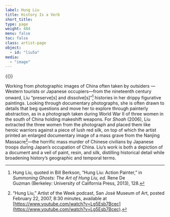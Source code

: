 ```yaml
---
label: Hung Liu
title: History Is a Verb
short_title:
type: page
weight: 484
menu: false
toc: false
class: artist-page
object:
  - id: "liu5a"
media:
  - "image"
---
```

{{<q-figure id="liu5a">}}

Working from photographic images of China often taken by outsiders —Western tourists or Japanese occupiers—from the nineteenth century onward, Liu “preserve\[s\] and dissolve\[s\]”[^1] histories in her drippy figurative paintings. Looking through documentary photographs, she is often drawn to details that beg questions and move her to explore through painterly abstraction, as in a photograph taken during World War II of three women in the south of China holding makeshift weapons. For *Shoah* (2006), Liu extracted the three women from the photograph and placed them like heroic warriors against a piece of lush red silk, on top of which the artist printed an enlarged documentary image of a mass grave from the Nanjing Massacre[^2]—the horrific mass murder of Chinese civilians by Japanese troops during Japan’s occupation of China. Liu’s work is both a depiction of a document and a veil of paint, resin, and silk, distilling historical detail while broadening history’s geographic and temporal terms.

[^1]: Hung Liu, quoted in Bill Berkson, “Hung Liu: Action Painter,” in *Summoning Ghosts: The Art of Hung Liu, ed.* Rene De Guzman (Berkeley: University of California Press, 2013), 128.

[^2]: “Hung Liu,” Artist of the Week podcast, San José Museum of Art, posted February 22, 2007, 8:30 minutes, available at [https://www.youtube.com/watch?v=Lg5Esb7Bcec](https://www.youtube.com/watch?v=Lg5Esb7Bcec).
